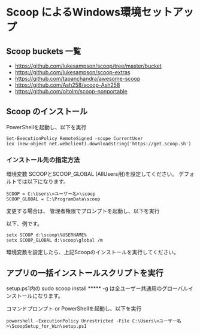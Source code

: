 # Scoop によるWindows環境セットアップ

## Scoop buckets 一覧

- https://github.com/lukesampson/scoop/tree/master/bucket
- https://github.com/lukesampson/scoop-extras
- https://github.com/tapanchandra/awesome-scoop
- https://github.com/Ash258/scoop-Ash258
- https://github.com/oltolm/scoop-nonportable

## Scoop のインストール
PowerShellを起動し、以下を実行

```
Set-ExecutionPolicy RemoteSigned -scope CurrentUser
iex (new-object net.webclient).downloadstring('https://get.scoop.sh')
```

### インストール先の指定方法
環境変数 SCOOPとSCOOP_GLOBAL (AllUsers用)を設定してください。
デフォルトでは以下になります。

```
SCOOP = C:\Users\<ユーザー名>\scoop
SCOOP_GLOBAL = C:\ProgramData\scoop
```

変更する場合は、
管理者権限でプロンプトを起動し、以下を実行

以下、例です。

```
setx SCOOP d:\scoop\%USERNAME%
setx SCOOP_GLOBAL d:\scoop\global /m
```

環境変数を設定したら、上記Scoopのインストールを実行してください。


## アプリの一括インストールスクリプトを実行
setup.ps1内の
sudo scoop install ***** -g
は全ユーザー共通用のグローバルインストールになります。

コマンドプロンプト or PowerShellを起動し、以下を実行

```
powershell -ExecutionPolicy Unrestricted -File C:\Users\<ユーザー名>\ScoopSetup_for_Win\setup.ps1
```

